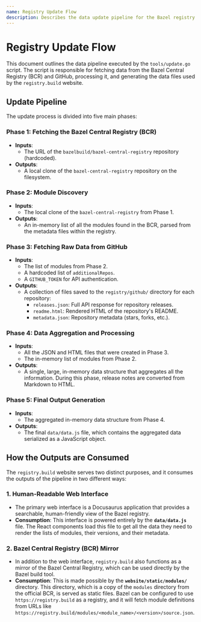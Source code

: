 ```yaml
---
name: Registry Update Flow
description: Describes the data update pipeline for the Bazel registry website, including inputs, outputs, and how the data is consumed.
---
```


# Registry Update Flow

This document outlines the data pipeline executed by the `tools/update.go` script. The script is responsible for fetching data from the Bazel Central Registry (BCR) and GitHub, processing it, and generating the data files used by the `registry.build` website.

## Update Pipeline

The update process is divided into five main phases:

### Phase 1: Fetching the Bazel Central Registry (BCR)

*   **Inputs**:
    *   The URL of the `bazelbuild/bazel-central-registry` repository (hardcoded).
*   **Outputs**:
    *   A local clone of the `bazel-central-registry` repository on the filesystem.

### Phase 2: Module Discovery

*   **Inputs**:
    *   The local clone of the `bazel-central-registry` from Phase 1.
*   **Outputs**:
    *   An in-memory list of all the modules found in the BCR, parsed from the metadata files within the registry.

### Phase 3: Fetching Raw Data from GitHub

*   **Inputs**:
    *   The list of modules from Phase 2.
    *   A hardcoded list of `additionalRepos`.
    *   A `GITHUB_TOKEN` for API authentication.
*   **Outputs**:
    *   A collection of files saved to the `registry/github/` directory for each repository:
        *   `releases.json`: Full API response for repository releases.
        *   `readme.html`: Rendered HTML of the repository's README.
        *   `metadata.json`: Repository metadata (stars, forks, etc.).

### Phase 4: Data Aggregation and Processing

*   **Inputs**:
    *   All the JSON and HTML files that were created in Phase 3.
    *   The in-memory list of modules from Phase 2.
*   **Outputs**:
    *   A single, large, in-memory data structure that aggregates all the information. During this phase, release notes are converted from Markdown to HTML.

### Phase 5: Final Output Generation

*   **Inputs**:
    *   The aggregated in-memory data structure from Phase 4.
*   **Outputs**:
    *   The final `data/data.js` file, which contains the aggregated data serialized as a JavaScript object.

## How the Outputs are Consumed

The `registry.build` website serves two distinct purposes, and it consumes the outputs of the pipeline in two different ways:

### 1. Human-Readable Web Interface

*   The primary web interface is a Docusaurus application that provides a searchable, human-friendly view of the Bazel registry.
*   **Consumption**: This interface is powered entirely by the **`data/data.js`** file. The React components load this file to get all the data they need to render the lists of modules, their versions, and their metadata.

### 2. Bazel Central Registry (BCR) Mirror

*   In addition to the web interface, `registry.build` also functions as a mirror of the Bazel Central Registry, which can be used directly by the Bazel build tool.
*   **Consumption**: This is made possible by the **`website/static/modules/`** directory. This directory, which is a copy of the `modules` directory from the official BCR, is served as static files. Bazel can be configured to use `https://registry.build` as a registry, and it will fetch module definitions from URLs like `https://registry.build/modules/<module_name>/<version>/source.json`.
